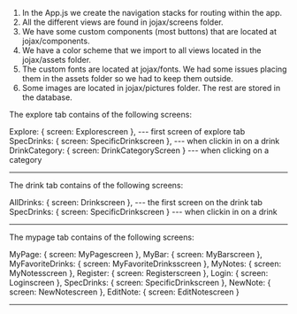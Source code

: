 1. In the App.js we create the navigation stacks for routing within the app.
2. All the different views are found in jojax/screens folder.
3. We have some custom components (most buttons) that are located at jojax/components.
4. We have a color scheme that we import to all views located in the jojax/assets folder.
5. The custom fonts are located at jojax/fonts. We had some issues placing them in the assets folder so we had to keep them outside.
6. Some images are located in jojax/pictures folder. The rest are stored in the database.



The explore tab contains of the following screens:

Explore: { screen: Explorescreen }, --- first screen of explore tab
SpecDrinks: { screen: SpecificDrinkscreen }, --- when clickin in on a drink
DrinkCategory: { screen: DrinkCategoryScreen } --- when clicking on a category

-----

The drink tab contains of the following screens:

AllDrinks: { screen: Drinkscreen }, --- the first screen on the drink tab
SpecDrinks: { screen: SpecificDrinkscreen } --- when clickin in on a drink

-----

The mypage tab contains of the following screens:

MyPage: { screen: MyPagescreen },
MyBar: { screen: MyBarscreen },
MyFavoriteDrinks: { screen: MyFavoriteDrinksscreen },
MyNotes: { screen: MyNotesscreen },
Register: { screen: Registerscreen },
Login: { screen: Loginscreen },
SpecDrinks: { screen: SpecificDrinkscreen },
NewNote: { screen: NewNotescreen },
EditNote: { screen: EditNotescreen }

-----
